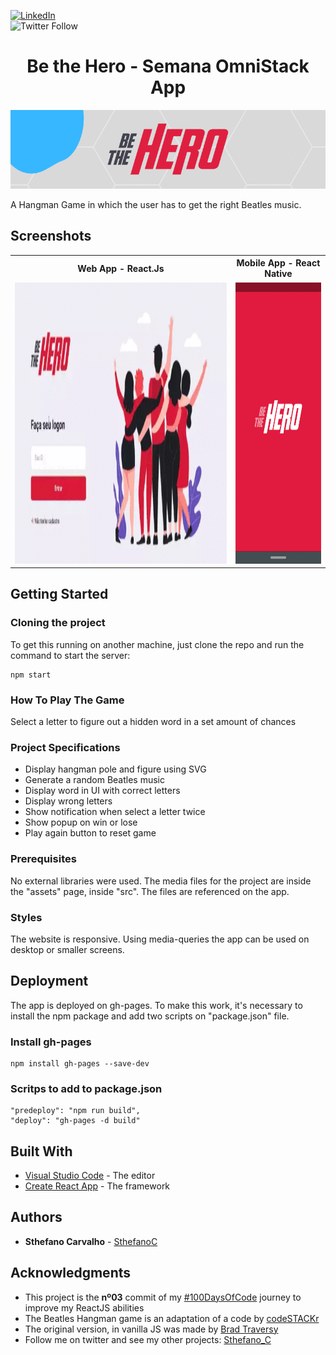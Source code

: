 [![LinkedIn][linkedin-shield]][linkedin-url] <br />
![Twitter Follow](https://img.shields.io/twitter/follow/Sthefano_C?style=social)


[linkedin-shield]: https://img.shields.io/badge/-LinkedIn-black.svg?style=flat-square&logo=linkedin&colorB=555
[linkedin-url]: https://linkedin.com/in/sthefanocarvalho


<h1 align="center">Be the Hero - Semana OmniStack App</h1>

<p align="center">
  <img alt="Be the Hero Project Reaact - Semana Omnistack" src="https://github.com/sthefanoc/omnistack11-be-the-hero/blob/master/outros/Be-The-Hero-SemanaOmnistack11-Header.gif">
</p>

A Hangman Game in which the user has to get the right Beatles music.

## Screenshots

<table>
	<tr>
		<th width="70%">
			Web App - React.Js
		</th>
		<th width="30%">
      Mobile App - React Native
		</th>
	</tr>
	<tr><!-- Prevent zebra stripes --></tr>
	<tr>
		<td align="center">
			<img height="450" src="https://github.com/sthefanoc/omnistack11-be-the-hero/blob/master/outros/be-the-hero-mobile.gif">
		</td>
		<td align="center">
			<img height="450" src="https://github.com/sthefanoc/omnistack11-be-the-hero/blob/master/outros/be-the-hero-frontend.gif">
		</td>
	</tr>
</table>


## Getting Started

### Cloning the project
To get this running on another machine, just clone the repo and run the command to start the server:
```
npm start
```
### How To Play The Game

Select a letter to figure out a hidden word in a set amount of chances

### Project Specifications

- Display hangman pole and figure using SVG
- Generate a random Beatles music
- Display word in UI with correct letters
- Display wrong letters
- Show notification when select a letter twice
- Show popup on win or lose
- Play again button to reset game


### Prerequisites

No external libraries were used. The media files for the project are inside the "assets" page, inside "src". The files are referenced on the app.



### Styles

The website is responsive. Using media-queries the app can be used on desktop or smaller screens.


## Deployment

The app is deployed on gh-pages. To make this work, it's necessary to install the npm package and add two scripts on "package.json" file.
### Install gh-pages
```
npm install gh-pages --save-dev
```
### Scritps to add to package.json
```
"predeploy": "npm run build",
"deploy": "gh-pages -d build"
```

## Built With

* [Visual Studio Code](https://code.visualstudio.com/) - The editor
* [Create React App](https://github.com/facebook/create-react-app) - The framework


## Authors

* **Sthefano Carvalho** - [SthefanoC](https://github.com/sthefanoc)


## Acknowledgments

* This project is the **nº03** commit of my [#100DaysOfCode](https://www.100daysofcode.com/) journey to improve my ReactJS abilities
* The Beatles Hangman game is an adaptation of a code by [codeSTACKr](https://github.com/codeSTACKr/hangman-react)
* The original version, in vanilla JS was made by [Brad Traversy](https://github.com/bradtraversy/vanillawebprojects/blob/master/hangman/)
* Follow me on twitter and see my other projects: [Sthefano_C](https://twitter.com/Sthefano_C)


